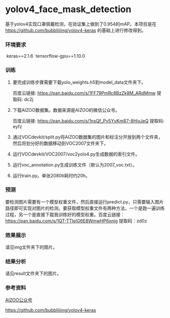 # yolov4_face_mask_detection
基于yolov4实现口罩佩戴检测，在验证集上做到了0.954的mAP。本项目是在 https://github.com/bubbliiiing/yolov4-keras 的基础上进行修改得到。

### 环境要求

​	keras==2.1.6
​	tensorflow-gpu==1.10.0

### 训练

1. 要完成训练步骤需要下载yolo_weights.h5到model_data文件夹下。

   百度云链接: https://pan.baidu.com/s/1FF79PmRc8BzZk8M_ARdMmw 提取码: dc2j

2. 下载AIZOO数据集。数据来源是AIZOO的微信公众号。

   百度云链接: https://pan.baidu.com/s/1nsQf_Py5YyKm87-8HiyJeQ 提取码: eyfz

3. 通过VOCdevkit/split.py将AIZOO数据集的图片和标注分开放到两个文件夹，然后将划分好的数据移动到VOC2007文件夹下。

4. 运行VOCdevkit/VOC2007/voc2yolo4.py生成数据的索引文件。

5. 运行voc_annotation.py生成训练文件（默认为2007_voc.txt）。

6. 运行train.py。单张2080ti耗时约20h。

### 预测

​	要检测图片需要有一个模型权重文件，然后直接运行predict.py，只需要输入图片路径即可实现对图片的检测。
​	要获取模型权重文件有两种方法，一个是跑一遍训练过程，另一个是直接下载我训练好的模型权重。
​	百度云链接：https://pan.baidu.com/s/1QT-TTleIG6E8WmwHP6xnjg 提取码：zd0z

### 效果展示

请见img文件夹下的图片。

### 结果分析

请见result文件夹下的图片。

### 参考资料

[AIZOO公众号](https://mp.weixin.qq.com/s?__biz=MzIyMDY2MTUyNg==&mid=2247483755&idx=1&sn=102c178eeb359617c67aa8cc615a90ce&chksm=97c9d312a0be5a04935c63857e05b1b00a8b5c298d6fa0ffca35e8d026c09169c3ca62e620a2&mpshare=1&scene=1&srcid=&sharer_sharetime=1585995397229&sharer_shareid=cfe18de94f3a847e5ada278bbc490577&exportkey=AQVINroZXgLbi%2BgTqyA1uG8%3D&pass_ticket=mWIVA3QAV6s8RB5LXrZtstiHlu59hNAG7UDhJOnA43G9Pe8xmbQCr%2FksIbtTbVUi#rd)

https://github.com/bubbliiiing/yolov4-keras